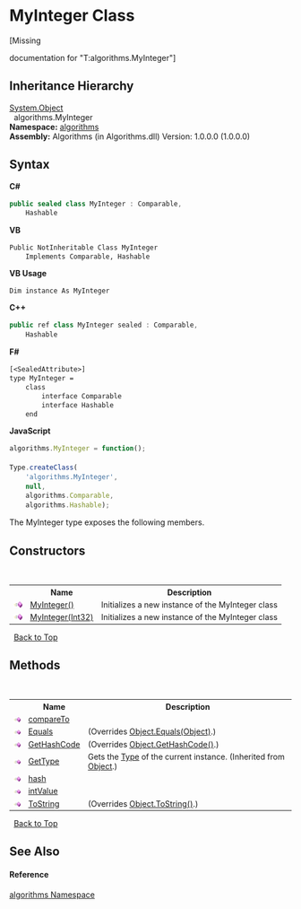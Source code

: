 # MyInteger Class
 

\[Missing <summary> documentation for "T:algorithms.MyInteger"\]


## Inheritance Hierarchy
<a href="http://msdn2.microsoft.com/en-us/library/e5kfa45b" target="_blank">System.Object</a><br />&nbsp;&nbsp;algorithms.MyInteger<br />
**Namespace:**&nbsp;<a href="82f88b43-fdc9-bc99-9558-75fce96d448f">algorithms</a><br />**Assembly:**&nbsp;Algorithms (in Algorithms.dll) Version: 1.0.0.0 (1.0.0.0)

## Syntax

**C#**<br />
``` C#
public sealed class MyInteger : Comparable, 
	Hashable
```

**VB**<br />
``` VB
Public NotInheritable Class MyInteger
	Implements Comparable, Hashable
```

**VB Usage**<br />
``` VB Usage
Dim instance As MyInteger
```

**C++**<br />
``` C++
public ref class MyInteger sealed : Comparable, 
	Hashable
```

**F#**<br />
``` F#
[<SealedAttribute>]
type MyInteger =  
    class
        interface Comparable
        interface Hashable
    end
```

**JavaScript**<br />
``` JavaScript
algorithms.MyInteger = function();

Type.createClass(
	'algorithms.MyInteger',
	null,
	algorithms.Comparable,
	algorithms.Hashable);
```

The MyInteger type exposes the following members.


## Constructors
&nbsp;<table><tr><th></th><th>Name</th><th>Description</th></tr><tr><td>![Public method](media/pubmethod.gif "Public method")</td><td><a href="9baf49f1-e2bc-d98e-7794-4bd374ae5fa5">MyInteger()</a></td><td>
Initializes a new instance of the MyInteger class</td></tr><tr><td>![Public method](media/pubmethod.gif "Public method")</td><td><a href="d122b80b-fcec-d24e-e668-1aded7e6954d">MyInteger(Int32)</a></td><td>
Initializes a new instance of the MyInteger class</td></tr></table>&nbsp;
<a href="#myinteger-class">Back to Top</a>

## Methods
&nbsp;<table><tr><th></th><th>Name</th><th>Description</th></tr><tr><td>![Public method](media/pubmethod.gif "Public method")</td><td><a href="d0a01cf7-de81-9c1a-5667-36b2e1547f40">compareTo</a></td><td /></tr><tr><td>![Public method](media/pubmethod.gif "Public method")</td><td><a href="379a16d1-fe37-1d60-df3c-fe939ad636c6">Equals</a></td><td> (Overrides <a href="http://msdn2.microsoft.com/en-us/library/bsc2ak47" target="_blank">Object.Equals(Object)</a>.)</td></tr><tr><td>![Public method](media/pubmethod.gif "Public method")</td><td><a href="c980489f-1831-b3b1-ba06-86f14c4a899d">GetHashCode</a></td><td> (Overrides <a href="http://msdn2.microsoft.com/en-us/library/zdee4b3y" target="_blank">Object.GetHashCode()</a>.)</td></tr><tr><td>![Public method](media/pubmethod.gif "Public method")</td><td><a href="http://msdn2.microsoft.com/en-us/library/dfwy45w9" target="_blank">GetType</a></td><td>
Gets the <a href="http://msdn2.microsoft.com/en-us/library/42892f65" target="_blank">Type</a> of the current instance.
 (Inherited from <a href="http://msdn2.microsoft.com/en-us/library/e5kfa45b" target="_blank">Object</a>.)</td></tr><tr><td>![Public method](media/pubmethod.gif "Public method")</td><td><a href="5fb046d9-547a-1108-9991-1b44ab625c7e">hash</a></td><td /></tr><tr><td>![Public method](media/pubmethod.gif "Public method")</td><td><a href="ff90afa2-8ece-945a-e6df-8e084d60bae4">intValue</a></td><td /></tr><tr><td>![Public method](media/pubmethod.gif "Public method")</td><td><a href="fc865080-6cae-f169-e43f-6d990795730c">ToString</a></td><td> (Overrides <a href="http://msdn2.microsoft.com/en-us/library/7bxwbwt2" target="_blank">Object.ToString()</a>.)</td></tr></table>&nbsp;
<a href="#myinteger-class">Back to Top</a>

## See Also


#### Reference
<a href="82f88b43-fdc9-bc99-9558-75fce96d448f">algorithms Namespace</a><br />